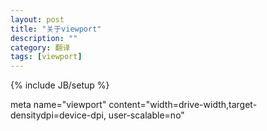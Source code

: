```yaml
---
layout: post
title: "关于viewport"
description: ""
category: 翻译
tags: [viewport]
---
```

{% include JB/setup %}

meta name="viewport" content="width=drive-width,target-densitydpi=device-dpi, user-scalable=no" 